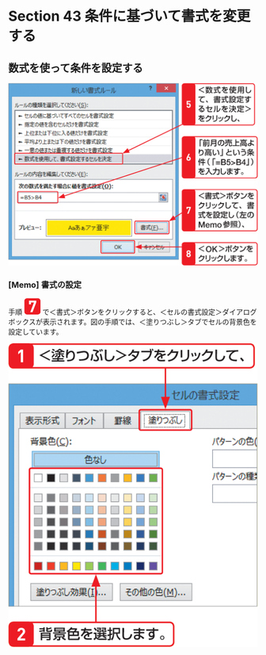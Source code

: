 # Section 43 条件に基づいて書式を変更する

## 数式を使って条件を設定する

![](002.png)

### [Memo] 書式の設定

手順 ![](icon_7.png) で＜書式＞ボタンをクリックすると、＜セルの書式設定＞ダイアログボックスが表示されます。図の手順では、＜塗りつぶし＞タブでセルの背景色を設定しています。

![memo](003.png)